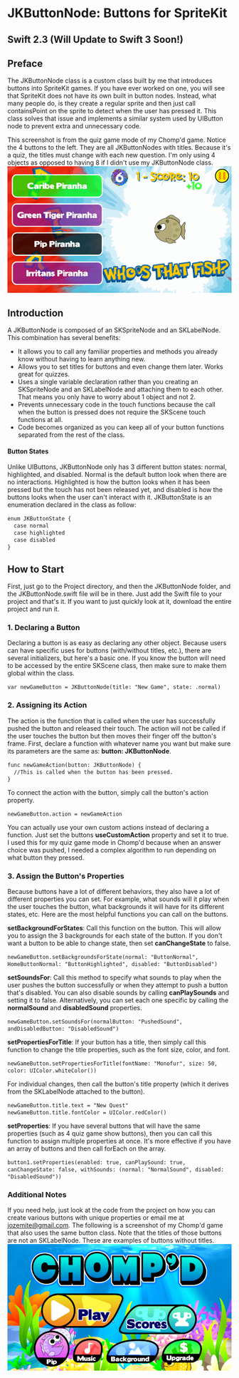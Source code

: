 # JKButtonNode: Buttons for SpriteKit
## Swift 2.3 (Will Update to Swift 3 Soon!)

## Preface

The JKButtonNode class is a custom class built by me that introduces buttons into SpriteKit games. If you have ever worked on one, you will see that SpriteKit does not have its own built in button nodes. Instead, what many people do, is they create a regular sprite and then just call containsPoint on the sprite to detect when the user has pressed it. This class solves that issue and implements a similar system used by UIButton node to prevent extra and unnecessary code.

This screenshot is from the quiz game mode of my Chomp'd game. Notice the 4 buttons to the left. They are all JKButtonNodes with titles. Because it's a quiz, the titles must change with each new question. I'm only using 4 objects as opposed to having 8 if I didn't use my JKButtonNode class.
  ![QuizButtons](Screenshots/QuizButtons.png)

## Introduction

A JKButtonNode is composed of an SKSpriteNode and an SKLabelNode. This combination has several benefits:

- It allows you to call any familiar properties and methods you already know without having to learn anything new.
- Allows you to set titles for buttons and even change them later. Works great for quizzes.
- Uses a single variable declaration rather than you creating an SKSpriteNode and an SKLabelNode and attaching them to each other. That means you only have to worry about 1 object and not 2.
- Prevents unnecessary code in the touch functions because the call when the button is pressed does not require the SKScene touch functions at all.
- Code becomes organized as you can keep all of your button functions separated from the rest of the class.

#### Button States
Unlike UIButtons, JKButtonNode only has 3 different button states: normal, highlighted, and disabled. Normal is the default button look when there are no interactions. Highlighted is how the button looks when it has been pressed but the touch has not been released yet, and disabled is how the buttons looks when the user can't interact with it. JKButtonState is an enumeration declared in the class as follow:

````
enum JKButtonState {
  case normal
  case highlighted
  case disabled
}
````

## How to Start
First, just go to the Project directory, and then the JKButtonNode folder, and the JKButtonNode.swift file will be in there. Just add the Swift file to your project and that's it. If you want to just quickly look at it, download the entire project and run it.

### 1. Declaring a Button
Declaring a button is as easy as declaring any other object. Because users can have specific uses for buttons (with/without titles, etc.), there are several initializers, but here's a basic one. If you know the button will need to be accessed by the entire SKScene class, then make sure to make them global within the class.

````
var newGameButton = JKButtonNode(title: "New Game", state: .normal)
````

### 2. Assigning its Action
The action is the function that is called when the user has successfully pushed the button and released their touch. The action will not be called if the user touches the button but then moves their finger off the button's frame. First, declare a function with whatever name you want but make sure its parameters are the same as: **button: JKButtonNode**.

````
func newGameAction(button: JKButtonNode) {
  //This is called when the button has been pressed.
}
````
To connect the action with the button, simply call the button's action property.

````
newGameButton.action = newGameAction
````
You can actually use your own custom actions instead of declaring a function. Just set the buttons **useCustomAction** property and set it to true. I used this for my quiz game mode in Chomp'd because when an answer choice was pushed, I needed a complex algorithm to run depending on what button they pressed.

### 3. Assign the Button's Properties
Because buttons have a lot of different behaviors, they also have a lot of different properties you can set. For example, what sounds will it play when the user touches the button, what backgrounds it will have for its different states, etc. Here are the most helpful functions you can call on the buttons.

**setBackgroundForStates**: Call this function on the button. This will allow you to assign the 3 backgrounds for each state of the button. If you don't want a button to be able to change state, then set **canChangeState** to false.
````
newGameButton.setBackgroundsForState(normal: "ButtonNormal", HomeButtonNormal: "ButtonHighlighted", disabled: "ButtonDisabled")
````
**setSoundsFor**: Call this method to specify what sounds to play when the user pushes the button successfully or when they attempt to push a button that's disabled. You can also disable sounds by calling **canPlaySounds** and setting it to false. Alternatively, you can set each one specific by calling the **normalSound** and **disabledSound** properties.
````
newGameButton.setSoundsFor(normalButton: "PushedSound", andDisabledButton: "DisabledSound")
````
**setPropertiesForTitle**: If your button has a title, then simply call this function to change the title properties, such as the font size, color, and font.
````
newGameButton.setPropertiesForTitle(fontName: "Monofur", size: 50, color: UIColor.whiteColor())
````
For individual changes, then call the button's title property (which it derives from the SKLabelNode attached to the button).
````
newGameButton.title.text = "New Quest"
newGameButton.title.fontColor = UIColor.redColor()
````
**setProperties**: If you have several buttons that will have the same properties (such as 4 quiz game show buttons), then you can call this function to assign multiple properties at once. It's more effective if you have an array of buttons and then call forEach on the array.
````
button1.setProperties(enabled: true, canPlaySound: true, canChangeState: false, withSounds: (normal: "NormalSound", disabled: "DisabledSound"))
````
### Additional Notes
If you need help, just look at the code from the project on how you can create various buttons with unique properties or email me at [jozemite@gmail.com](jozemite@gmail.com). The following is a screenshot of my Chomp'd game that also uses the same button class. Note that the titles of those buttons are not an SKLabelNode. These are examples of buttons without titles.
 ![HomeButtons](Screenshots/HomeButtons.png)
